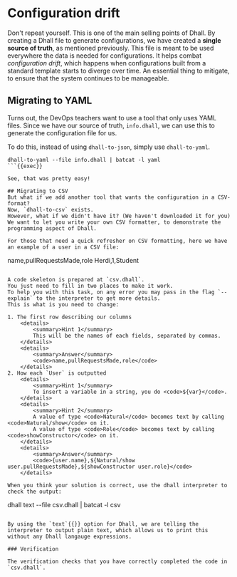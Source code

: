 # Configuration drift
Don't repeat yourself.
This is one of the main selling points of Dhall.
By creating a Dhall file to generate configurations, we have created a **single source of truth**, as mentioned previously.
This file is meant to be used everywhere the data is needed for configurations.
It helps combat *configuration drift*, which happens when configurations built from a standard template starts to diverge over time.
An essential thing to mitigate, to ensure that the system continues to be manageable.

## Migrating to YAML
Turns out, the DevOps teachers want to use a tool that only uses YAML files.
Since we have our source of truth, `info.dhall`, we can use this to generate the configuration file for us.

To do this, instead of using `dhall-to-json`, simply use `dhall-to-yaml`.
```
dhall-to-yaml --file info.dhall | batcat -l yaml
```{{exec}}

See, that was pretty easy!

## Migrating to CSV
But what if we add another tool that wants the configuration in a CSV-format?
Now, `dhall-to-csv` exists.
However, what if we didn't have it? (We haven't downloaded it for you)
We want to let you write your own CSV formatter, to demonstrate the programming aspect of Dhall.

For those that need a quick refresher on CSV formatting, here we have an example of a user in a CSV file:

```
name,pullRequestsMade,role
Herdi,1,Student
```{{}}

A code skeleton is prepared at `csv.dhall`.
You just need to fill in two places to make it work.
To help you with this task, on any error you may pass in the flag `--explain` to the interpreter to get more details. 
This is what is you need to change:

1. The first row describing our columns
    <details>
        <summary>Hint 1</summary>
        This will be the names of each fields, separated by commas.
    </details>
    <details>
        <summary>Answer</summary>
        <code>name,pullRequestsMade,role</code>
    </details>
2. How each `User` is outputted
    <details>
        <summary>Hint 1</summary>
        To insert a variable in a string, you do <code>${var}</code>.
    </details>
    <details>
        <summary>Hint 2</summary>
        A value of type <code>Natural</code> becomes text by calling <code>Natural/show</code> on it.
        A value of type <code>Role</code> becomes text by calling <code>showConstructor</code> on it.
    </details>
    <details>
        <summary>Answer</summary>
        <code>{user.name},${Natural/show user.pullRequestsMade},${showConstructor user.role}</code>
    </details>

When you think your solution is correct, use the dhall interpreter to check the output:

```
dhall text --file csv.dhall | batcat -l csv
```{{exec}}

By using the `text`{{}} option for Dhall, we are telling the interpreter to output plain text, which allows us to print this without any Dhall langauge expressions.

### Verification

The verification checks that you have correctly completed the code in `csv.dhall`.
